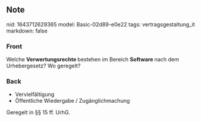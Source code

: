 ## Note
nid: 1643712629365
model: Basic-02d89-e0e22
tags: vertragsgestaltung_it
markdown: false

### Front
Welche <b>Verwertungsrechte </b>bestehen im Bereich <b>Software </b>nach dem Urhebergesetz? Wo geregelt?

### Back
<ul><li>Vervielfältigung</li><li>Öffentliche Wiedergabe / Zugänglichmachung</li></ul>Geregelt in §§ 15 ff. UrhG.

